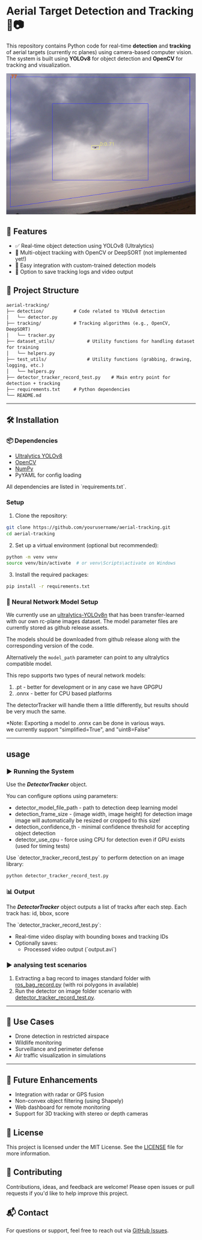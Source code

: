 # Aerial Target Detection and Tracking 🎯📷

This repository contains Python code for real-time **detection** and **tracking** 
of aerial targets (currently rc planes) 
using camera-based computer vision. 
The system is built using **YOLOv8** for object detection 
and **OpenCV** for tracking and visualization.

<img title="a title" alt="Alt text" src="./doc/rc_plane_detection.png">


## 🚀 Features

- ✅ Real-time object detection using YOLOv8 (Ultralytics)
- 🎯 Multi-object tracking with OpenCV or DeepSORT (not implemented yet!)
- 🧠 Easy integration with custom-trained detection models
- 💾 Option to save tracking logs and video output

## 📁 Project Structure

```text
aerial-tracking/
├── detection/           # Code related to YOLOv8 detection
│   └── detector.py
├── tracking/            # Tracking algorithms (e.g., OpenCV, DeepSORT)
│   └── tracker.py
├── dataset_utils/            # Utility functions for handling dataset for training
│   └── helpers.py
├── test_utils/               # Utility functions (grabbing, drawing, logging, etc.)
│   └── helpers.py
├── detector_tracker_record_test.py    # Main entry point for detection + tracking
├── requirements.txt     # Python dependencies
└── README.md
```

---

## 🛠️ Installation


### 📦 Dependencies

- [Ultralytics YOLOv8](https://docs.ultralytics.com/)
- [OpenCV](https://opencv.org/)
- [NumPy](https://numpy.org/)
- PyYAML for config loading

All dependencies are listed in \`requirements.txt\`.


### Setup

1. Clone the repository:

```bash
git clone https://github.com/yourusername/aerial-tracking.git
cd aerial-tracking
```

2. Set up a virtual environment (optional but recommended):

```bash
python -m venv venv
source venv/bin/activate  # or venv\Scripts\activate on Windows
```

3. Install the required packages:

```bash
pip install -r requirements.txt
```

### 🧠 Neural Network Model Setup

We currently use an [ultralytics-YOLOv8n](https://github.com/ultralytics/ultralytics) that has been transfer-learned with our own rc-plane images dataset.
The model parameter files are currently stored as github release assets.

The models should be downloaded from github release along with the corresponding version of the code.

Alternatively the `model_path` parameter can point to any ultralytics compatible model.  


This repo supports two types of neural network models:
1. .pt - better for development or in any case we have GPGPU
2. .onnx - better for CPU based platforms

The detectorTracker will handle them a little differently, but results should be very much the same.

*Note: Exporting a model to .onnx can be done in various ways.\
we currently support "simplified=True", and "uint8=False"

---
## usage

### ▶️ Running the System


Use the ***DetectorTracker*** object.

You can configure options using parameters:
- detector_model_file_path - path to detection deep learning model
- detection_frame_size - (image width, image height) for detection image
                                       image will automatically be resized or cropped to this size!
- detection_confidence_th - minimal confidence threshold for accepting object detection
- detector_use_cpu - force using CPU for detection even if GPU exists (used for timing tests)


Use \`detector_tracker_record_test.py\` to perform detection on an image library:

```bash
python detector_tracker_record_test.py
```


### 📊 Output

The ***DetectorTracker*** object outputs a list of tracks after each step.
Each track has: id, bbox, score


The \`detector_tracker_record_test.py\`:
- Real-time video display with bounding boxes and tracking IDs
- Optionally saves:
  - Processed video output (\`output.avi\`)



### ▶️ analysing test scenarios

1. Extracting a bag record to images standard folder with [ros_bag_record.py](./test_utils/ros_bag_record.py) (with roi polygons in available)
2. Run the detector on image folder scenario with [detector_tracker_record_test.py](./detector_tracker_record_test.py).



---

## 📌 Use Cases

- Drone detection in restricted airspace
- Wildlife monitoring
- Surveillance and perimeter defense
- Air traffic visualization in simulations

---

## 🧩 Future Enhancements

- Integration with radar or GPS fusion
- Non-convex object filtering (using Shapely)
- Web dashboard for remote monitoring
- Support for 3D tracking with stereo or depth cameras

## 📝 License

This project is licensed under the MIT License. See the [LICENSE](LICENSE) file for more information.

## 🤝 Contributing

Contributions, ideas, and feedback are welcome! Please open issues or pull requests if you'd like to help improve this project.

## 📬 Contact

For questions or support, feel free to reach out via [GitHub Issues](https://github.com/roee-lulav/deep_drone_detector/issues).
